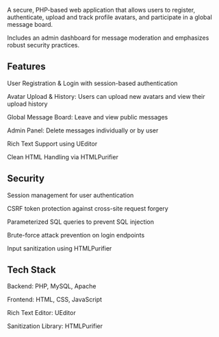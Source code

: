 A secure, PHP-based web application that allows users to register, authenticate, upload and track profile avatars, and participate in a global message board. 

Includes an admin dashboard for message moderation and emphasizes robust security practices.

## Features
User Registration & Login with session-based authentication

Avatar Upload & History: Users can upload new avatars and view their upload history

Global Message Board: Leave and view public messages

Admin Panel: Delete messages individually or by user

Rich Text Support using UEditor

Clean HTML Handling via HTMLPurifier

## Security
Session management for user authentication

CSRF token protection against cross-site request forgery

Parameterized SQL queries to prevent SQL injection

Brute-force attack prevention on login endpoints

Input sanitization using HTMLPurifier

## Tech Stack
Backend: PHP, MySQL, Apache

Frontend: HTML, CSS, JavaScript

Rich Text Editor: UEditor

Sanitization Library: HTMLPurifier
